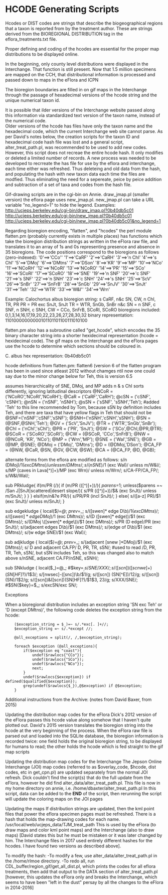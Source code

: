 # HCODE Generating Scripts

Hcodes or DIST codes are strings that describe the biogeographical regions that a taxon is reported from by the treatment author.  These are strings derived from the BIOREGIONAL DISTRIBUTION tag in the eflora_treatments.txt file.

Proper defining and coding of the hcodes are essential for the proper map distributions to be displayed online.

In the beginning, only county level distributions were displayed in the Interchange.  That function is still present.  Now that 1.5 million specimens are mapped on the CCH, that distributional information is processed and passed down to maps in the eFlora and ICPN

The bioregion boundaries are filled in on gif maps in the Interchange through the passage of hexadecimal versions of the hcode string and the unique numerical taxon id.

It is possible that ilder versions of the Interchange website passed along this information via standardized text version of the taxon name, instead of the numerical code.  
Older versions of the hcode has files have only the taxon name and the hexadecimal code, which the current Interchange web site cannot parse. 
As per David's notes below, the creation scripts for the taxon ID and hexadecimal code hash file was lost and a general script, alter_treat_path.pl, was recommended to be used to add new codes.
However, this script does not recreae the entire hcode hash.  It only modifies or deleted a limited number of records.  A new process was needed to be developed to recrreate the has file for use by the eflora and interchange, each time either was refreshed.
Thus deleteing and old data from the hash, and populating the hash with new taxon data each time the files are modfied.  Thus eliminating the need for a sepereate, peice by peice addition and subtraction of a set of taxa and codes from the hash file.

Gif-drawing scripts are in the cgi-bin on Annie. 
draw_jmap.pl (smaller version) 
the eflora page uses new_jmap.pl. new_jmap.pl can take a URL variable "no_legend=1" to hide the legend.
Examples:
http://ucjeps.berkeley.edu/cgi-bin/draw_jmap.pl?0b40db5c01
http://ucjeps.berkeley.edu/cgi-bin/new_jmap.pl?0b40db5c01
http://ucjeps.berkeley.edu/cgi-bin/new_jmap.pl?0b40db5c01&no_legend=1


Regarding bioregion encoding, "flatten", and "hcodes"
the perl module flatten.pm (probably currently exists in multiple places) has functions which take the bioregion distribution strings as written in the eFlora raw file, and translates it to an array of 1s and 0s representing presence and absence in 35 bioregions. The code positions correspond to the bioregions as follows (zero-indexed):
'0'==>'CCo''
'1'==>'CaRF'
'2'==>'CaRH'
'3'==>'n ChI'
'4'==>'s ChI'
'5'==>'DMoj'
'6'==>'DMtns'
'7'==>'DSon'
'8'==>'KR'
'9'==>'MP'
'10'==>'NCo'
'11'==>'NCoRH'
'12'==>'NCoRI'
'13'==>'NCoRO'
'14'==>'PR'
'15'==>'SCo'
'16'==>'SCoRI'
'17'==>'SCoRO'
'18'==>'SNE'
'19'==>'n SNF'
'20'==>'c SNF'
'21'==>'s SNF'
'22'==>'n SNH'
'23'==>'c SNH'
'24'==>'s SNH'
'25'==>'ScV'
'26'==>'SnBr'
'27'==>'SnFrB'
'28'==>'SnGb'
'29'==>'SnJV'
'30'==>'SnJt'
'31'==>'Teh'
'32'==>'WTR'
'33'==>'W&I''
'34'==>'Wrn'

Example: Calochortus albus
bioregion string: s CaRF, n&c SN, CW, n ChI, TR, PR
PR = PR exc SnJt, SnJt
TR = WTR, SnGb, SnBr
n&c SN = n SNF, c SNF, n SNH, c SNH,
CW = CCo, SnFrB, SCoRI, SCoRO
bioregions included: 0,1,3,14,16,17,19,20,22,23,26,27,28,30,32
binary representation: 11010000000000101101101100111010100

flatten.pm also has a subroutine called "get_hcode", which encodes the 35 binary character string into a shorter hexidecimal representation (hcode = hexidecimal code). 
The gif maps on the Interchange and the eFlora pages use the hcode to determine which sections should be coloured in.

C. albus hex representation: 0b40db5c01


hcode definitions from flatten.pm:
flatten6 (version 6 of the flatten program has been in used since atleast 2012 without chamges ntil now
one could say due to the minor change below for Teh, this is version 6.5

assumes hierarchicality of SNE, DMoj, and MP
adds n & s ChI
sorts differently, ignoring latitudinal descriptors
@NCoR = ('NCoRO','NCoRI','NCoRH');
@CaR = ('CaRF','CaRH');
@cSN = ('cSNF', 'cSNH');
@nSN = ('nSNF', 'nSNH');
@sSN = ('sSNF', 'sSNH','Teh'); #added 'Teh' to this line recommended by Tom, because sSN by definition includes Teh, and there are taxa that have yellow flags in Teh that should not be
@SNF=('nSNF','cSNF','sSNF');
@SNH=('nSNH','cSNH','sSNH');
@SN = (@SNF,@SNH,'Teh');
@GV = ('ScV','SnJV');
@TR = ('WTR','SnGb','SnBr');
@ChI = ('nChI','sChI');
@PR = ('PR', 'SnJt');
@SW = ('SCo',@ChI,@PR,@TR);
@SCoR =  ('SCoRO','SCoRI');
@CW = (@SCoR, 'CCo','SnFrB');
@NW = (@NCoR, 'KR', 'NCo');
@MP = ('Wrn','MP');
@SNE = ('WaI','SNE');
@GB = (@MP, @SNE);
@DMoj = ('DMoj', 'DMtns');
@D = (@DMoj,'DSon');
@CA_FP = (@NW, @CaR, @SN, @GV, @CW, @SW);
@CA = (@CA_FP, @D, @GB);


alternate forms from the eflora are modified as follows:
	s/n (DMoj)/$1 (exc DMtns)/ unless m/DMtns/;
	s/(n SNE)/$1 (exc WaI)/ unless m/W&I/;
	s/MP \(caves in Lava[^)]+\)/MP (exc Wrn)/ unless m/Wrn/;
	s/CA-FP/CA_FP/;
	s/W&I/WaI/;

sub PRkludge{
	if(m/PR \(/){
		if (m/PR (\([^)]+\))/){
			$parens=$1;
			unless($parens =~ /San J|SnJt|scattered|desert slope/){
s/PR (\([^)]+\))/$& (exc SnJt)/ unless m/SnJt/;
				}
			}
		}
				elsif(m/n&?e PR/){
s/PR/PR (incl SnJt)/;
		}
				else{
					s/([a-z] PR)/$1 (exc SnJt)/ unless m/SnJt/;
				}

sub edgekludge {
local($_)=@_;
$prev=$_;
s/([swen]* edge D\b)/$1 (exc DMtns)/;
s/([swen]* edge DMoj)/$1 (exc DMtns)/;
s/(D \([swen]* edge\))/$1 (exc DMtns)/;
s/(DMoj \([swen]* edge\))/$1 (exc DMtns)/;
s/PR \(D edge\)/PR (exc SnJt)/;
s/(adjacent edges D\b)/$1 (exc DMtns)/;
s/(edge of D\b)/$1 (exc DMtns)/;
s/(w edge SNE)/$1 (exc WaI)/;

sub adjkludge {
local($_)=@_;
$prev=$_;
s/(adjacent [snew ]*DMoj)/$1 (exc DMtns)/;
s/ D and adjacent CA.FP/ D, PR, TR, sSN/; #used to read /D, PR, TR, Teh, sSN/, but sSN includes Teh, so this was changed also to match above
s/nSNE, adjacent CA.FP/nSNE, sSNH/;

sub SNkludge {
local($_)=@_;
#$key=$_;
s/SNE/XXX/;
s/([scn])([scnwe]+) (SN[HF]?)/$1$3/;
s/[nwsec]-([snc])\b/$1/g;
s/([scn]) (SN[^E])/$1$2/g;
s/([scn]) (SN)$/$1$2/g;
s/([scn])&([scn])(SN[HF]?)/$1$3, $2$3/g;
s/XXX/SNE/;
#$SN{$key}=$_;
s/excSN/exc SN/;

Exceptions

When a bioregional distribution includes an exception string 'SN exc Teh' or 'D (except DMtns)', the following code deletes the exception string from the hcode:

		($exception_string = $_)=~ s/.*exc[. ]+//;
		$exception_string =~ s/.*except //;

		@all_exceptions = split(/, /,$exception_string);

		foreach $exception (@all_exceptions){
			if($exception eq "coast"){
				undef($rawlocs{"CCo"});
				undef($rawlocs{"SCo"});
				undef($rawlocs{"NCo"});
				next;
			}
			undef($rawlocs{$exception}) if defined($qualified{$exception});
			grep(undef($rawlocs{$_}),@$exception) if @$exception;
		}
Additional instructions from the Archive:
(notes from David Baxer, from 2015)

Updating the distribution map codes for the eFlora
Dick's 2012 version of the eFlora passes this hcode value along somehow that I haven't quite plotted out.
David's 2015 version translates the bioregion string into the hcode at the very beginning of the process. 
When the eFlora raw file is parsed out and loaded into the SQLite database, the bioregion information is recorded twice: one field holds the original bioregion string, to be displayed for humans to read; the other holds the hcode which is fed straight to the gif map scripts


Updating the distribution map codes for the Interchange
The Jepson Online Interchange (JOI) map codes (referred to as $overlay_code, $hcode, dist codes, etc in get_cpn.pl) are updated separately from the normal JOI refresh.
Dick couldn't find the script(s) that do the full update from the eFlora, however he did find alter_data/alter_treat_path.pl. 
This file is now in my home directory on annie, i.e. /home/dbaxter/alter_treat_path.pl
In this script, data can be added to the __END__ of the script, then rerunning the script will update the coloring maps on the JOI pages


Updating the maps
If distribution strings are updated, then the kml point files that power the eflora specimen pages must be refreshed.
There is a hash that holds the map-drawing codes for each name.
/usr/local/web/ucjeps_data/TJM_treat_path
This is used by the eFlora (to draw maps and color kml point maps) and the Interchange (also to draw maps) [David states this but he must be mistaken or it was later changed by him.  The Interchange files in 2017 used entirely different hashes for the hcodes.  I have found two versions as described above].

To modify the hash:
-To modify a few, use alter_data/alter_treat_path.pl in the /home/rlmoe directory.
-To redo all, run CDL_buffer/region_gif/get_all_dist.pl, which prints the codes for all eflora treatments, then add that output to the DATA section of alter_treat_path.pl
[however, this updates the eFlora only and breaks the Interchange, which seems to have been "left in the dust" persay by all the changes to the eFlora in 2014-2016]

